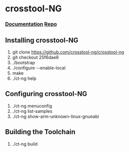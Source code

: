 # crosstool-NG

### [Documentation](https://crosstool-ng.github.io/docs/) [Repo](https://github.com/crosstool-ng/crosstool-ng)

## Installing crosstool-NG
1. git clone https://github.com/crosstool-ng/crosstool-ng
2. git checkout 25f6dae8
3. ./bootstrap
4. ./configure --enable-local
5. make
6. ./ct-ng help 

## Configuring crosstool-NG
1. ./ct-ng menuconfig
2. ./ct-ng list-samples
3. ./ct-ng show-arm-unknown-linux-gnueabi

## Building the Toolchain
1. ./ct-ng build

